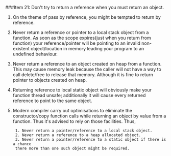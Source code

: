 ###Item 21: Don't try to return a reference when you must return an object.

1. On the theme of pass by reference, you might be tempted to return by reference.

2. Never return a reference or pointer to a local stack object from a function. As soon as the scope expires(just when you return from function) your reference/pointer will be pointing to an invalid non-existent object/location in memory leading your program to an undefined behaviour.

3. Never return a reference to an object created on heap from a function. This may cause memory leak because the caller will not have a way to call delete/free to release that memory. Although it is fine to return pointer to objects created on heap.

4. Returning reference to local static object will obviously make your function thread unsafe; additionally it will cause every returned reference to point to the same object.

5. Modern compiler carry out optimisations to eliminate the constructor/copy function calls while returning an object by value from a function. Thus it's advised to rely on those facilities. Thus,

		1. Never return a pointer/reference to a local stack object.
		2. Never return a reference to a heap allocated object.
		3. Never return a pointer/reference to a static object if there is a chance
		there more than one such object might be required.
